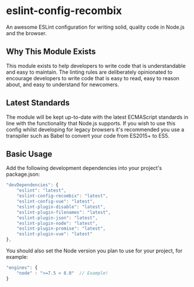 # eslint-config-recombix
An awesome ESLint configuration for writing solid, quality code in Node.js and the browser.

## Why This Module Exists
This module exists to help developers to write code that is understandable and easy to maintain. The linting rules are deliberately opinionated to encourage developers to write code that is easy to read, easy to reason about, and easy to understand for newcomers.

## Latest Standards
The module will be kept up-to-date with the latest ECMAScript standards in line with the functionality that Node.js supports. If you wish to use this config whilst developing for legacy browsers it's recommended you use a transpiler such as Babel to convert your code from ES2015+ to ES5.

## Basic Usage
Add the following development dependencies into your project's package.json:
```javascript
"devDependencies": {
	"eslint": "latest",
	"eslint-config-recombix": "latest",
	"eslint-config-vue": "latest",
	"eslint-plugin-disable": "latest",
	"eslint-plugin-filenames": "latest",
	"eslint-plugin-json": "latest",
	"eslint-plugin-node": "latest",
	"eslint-plugin-promise": "latest",
	"eslint-plugin-vue": "latest"
},
```

You should also set the Node version you plan to use for your project, for example:
```javascript
"engines": {
	"node" : ">=7.5 < 8.0"  // Example!
}
```
